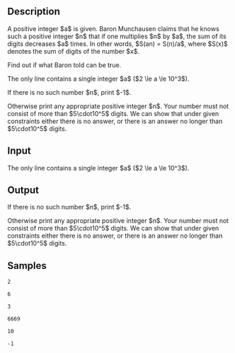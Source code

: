 ## Description

<div><p>A positive integer $a$ is given. Baron Munchausen claims that he knows such a positive integer $n$ that if one multiplies $n$ by $a$, the sum of its digits decreases $a$ times. In other words, $S(an) = S(n)/a$, where $S(x)$ denotes the sum of digits of the number $x$. </p><p>Find out if what Baron told can be true.</p></div><div class="input-specification"><p>The only line contains a single integer $a$ ($2 \le a \le 10^3$).</p></div><div class="output-specification"><p>If there is no such number $n$, print $-1$.</p><p>Otherwise print any appropriate positive integer $n$. Your number must not consist of more than $5\cdot10^5$ digits. We can show that under given constraints either there is no answer, or there is an answer no longer than $5\cdot10^5$ digits.</p></div>

## Input

<p>The only line contains a single integer $a$ ($2 \le a \le 10^3$).</p>

## Output

<p>If there is no such number $n$, print $-1$.</p><p>Otherwise print any appropriate positive integer $n$. Your number must not consist of more than $5\cdot10^5$ digits. We can show that under given constraints either there is no answer, or there is an answer no longer than $5\cdot10^5$ digits.</p>

## Samples

```input1
2
```

```output1
6
```






```input2
3
```

```output2
6669
```






```input3
10
```

```output3
-1
```



